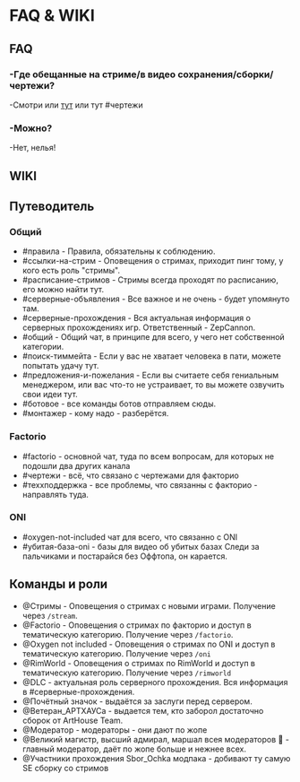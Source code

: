 # FAQ & WIKI
## FAQ
### -Где обещанные на стриме/в видео сохранения/сборки/чертежи?

-Смотри или [тут](https://boosty.to/lavriko) или тут #чертежи
### -Можно?
-Нет, нелья!
## WIKI
## Путеводитель
### Общий
* #правила - Правила, обязательны к соблюдению.
* #ссылки-на-стрим - Оповещения о стримах, приходит пинг тому, у кого есть роль "стримы".
* #расписание-стримов - Стримы всегда проходят по расписанию, его можно найти тут.
* #серверные-объявления - Все важное и не очень - будет упомянуто там.
* #серверные-прохождения - Вся актуальная информация о серверных прохождениях игр. Ответственный - ZepCannon.
* #общий - Общий чат, в принципе для всего, у чего нет собственной категории.
* #поиск-тиммейта - Если у вас не хватает человека в пати, можете попытать удачу тут.
* #предложения-и-пожелания - Если вы считаете себя гениальным менеджером, или вас что-то не устраивает, то вы можете озвучить свои идеи тут.
* #ботовое - все команды ботов отправляем сюды.
* #монтажер - кому надо - разберётся.
### Factorio
* #factorio - основной чат, туда по всем вопросам, для которых не подошли два других канала
* #чертежи - всё, что связано с чертежами для факторио
* #теххподдержка - все проблемы, что связанны с факторио - направлять туда.
### ONI
* #oxygen-not-included чат для всего, что связанно с ONI
* #убитая-база-oni - базы для видео об убитых базах
Следи за пальчиками и постарайся без Оффтопа, он карается.
## Команды и роли
* @Стримы - Оповещения о стримах с новыми играми. Получение через `/stream`.
* @Factorio - Оповещения о стримах по факторио и доступ в тематическую категорию. Получение через `/factorio`.
* @Oxygen not included - Оповещения о стримах по ONI и доступ в тематическую категорию. Получение через `/oni`
* @RimWorld - Оповещения о стримах по RimWorld и доступ в тематическую категорию. Получение через `/rimworld`
* @DLC - актуальная роль серверного прохождения. Вся информация в #серверные-прохождения.
* @Почётный значок - выдаётся за заслуги перед сервером.
* @Ветеран_АРТХАУСа - выдается тем, кто заборол достаточно сборок от ArtHouse Team.
* @Модератор - модераторы - они дают по жопе
* @Великий магистр, высший адмирал, маршал всея модераторов 👑 - главный модератор, даёт по жопе больше и нежнее всех.
* @Участники прохождения Sbor_Ochka модпака - добивают ту самую SE сборку со стримов
